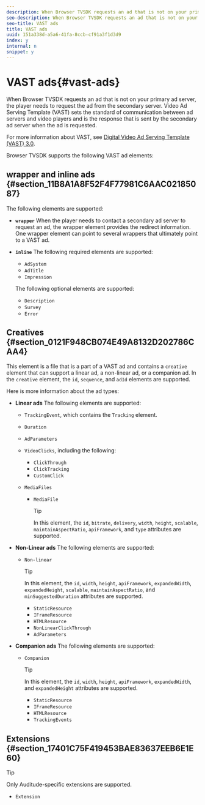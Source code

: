 ```yaml
---
description: When Browser TVSDK requests an ad that is not on your primary ad server, the player needs to request the ad from the secondary server. Video Ad Serving Template (VAST) sets the standard of communication between ad servers and video players and is the response that is sent by the secondary ad server when the ad is requested.
seo-description: When Browser TVSDK requests an ad that is not on your primary ad server, the player needs to request the ad from the secondary server. Video Ad Serving Template (VAST) sets the standard of communication between ad servers and video players and is the response that is sent by the secondary ad server when the ad is requested.
seo-title: VAST ads
title: VAST ads
uuid: 151a338d-a5a6-41fa-8ccb-cf91a3f1d3d9
index: y
internal: n
snippet: y
---
```


# VAST ads{#vast-ads}

When Browser TVSDK requests an ad that is not on your primary ad server, the player needs to request the ad from the secondary server. Video Ad Serving Template (VAST) sets the standard of communication between ad servers and video players and is the response that is sent by the secondary ad server when the ad is requested.

For more information about VAST, see [Digital Video Ad Serving Template (VAST) 3.0](http://www.iab.com/wp-content/uploads/2015/06/VASTv3_0.pdf).

Browser TVSDK supports the following VAST ad elements:

## wrapper and inline ads {#section_11B8A1A8F52F4F77981C6AAC02185087}

The following elements are supported:

* **`wrapper`** When the player needs to contact a secondary ad server to request an ad, the wrapper element provides the redirect information. One wrapper element can point to several wrappers that ultimately point to a VAST ad. 

* **`inline`** The following required elements are supported:

    * `AdSystem` 
    * `AdTitle` 
    * `Impression`

  The following optional elements are supported:

    * `Description` 
    * `Survey` 
    * `Error`

## Creatives {#section_0121F948CB074E49A8132D202786CAA4}

This element is a file that is a part of a VAST ad and contains a `creative` element that can support a linear ad, a non-linear ad, or a companion ad. In the `creative` element, the `id`, `sequence`, and `adId` elements are supported.

Here is more information about the ad types:

* **Linear ads** The following elements are supported:

    * `TrackingEvent`, which contains the `Tracking` element. 
    
    * `Duration` 
    * `AdParameters` 
    * `VideoClicks`, including the following:

        * `ClickThrough` 
        * `ClickTracking` 
        * `CustomClick`

    * `MediaFiles`

        * `MediaFile`         
        
          >[!TIP]
          >
          >In this element, the `id`, `bitrate`, `delivery`, `width`, `height`, `scalable`, `maintainAspectRatio`, `apiFramework`, and `type` attributes are supported.

* **Non-Linear ads** The following elements are supported:

    * `Non-linear`     
    
      >[!TIP]
      >
      >In this element, the `id`, `width`, `height`, `apiFramework`, `expandedWidth`, `expandedHeight`, `scalable`, `maintainAspectRatio`, and `minSuggestedDuration` attributes are supported.

        * `StaticResource` 
        * `IFrameResource` 
        * `HTMLResource` 
        * `NonLinearClickThrough` 
        * `AdParameters`

* **Companion ads** The following elements are supported:

    * `Companion`     
    
      >[!TIP]
      >
      >In this element, the `id`, `width`, `height`, `apiFramework`, `expandedWidth`, and `expandedHeight` attributes are supported.

        * `StaticResource` 
        * `IFrameResource` 
        * `HTMLResource` 
        * `TrackingEvents`

## Extensions {#section_17401C75F419453BAE83637EEB6E1E60}

>[!TIP]
>
>Only Auditude-specific extensions are supported.

* `Extension`

